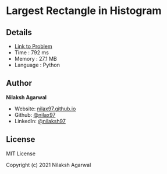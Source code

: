 # Largest Rectangle in Histogram


## Details

* [Link to Problem](https://leetcode.com/problems/largest-rectangle-in-histogram/)
* Time : 792 ms
* Memory : 27.1 MB
* Language : Python

## Author

**Nilaksh Agarwal**

* Website: [nilax97.github.io](https://nilax97.github.io/)
* Github: [@nilax97](https://github.com/nilax97)
* LinkedIn: [@nilaksh97](https://linkedin.com/in/nilaksh97)

## License

MIT License

Copyright (c) 2021 Nilaksh Agarwal
